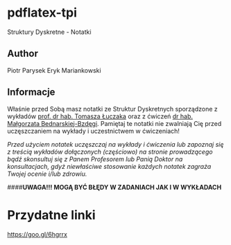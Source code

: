 # pdflatex-tpi
Struktury Dyskretne - Notatki

## Author
Piotr Parysek
Eryk Mariankowski

## Informacje


Właśnie przed Sobą masz notatki ze Struktur Dyskretnych sporządzone z wykładów
[prof. dr hab. Tomasza Łuczaka](http://www.staff.amu.edu.pl/~tomasz/) oraz z ćwiczeń 
[dr hab. Małgorzata Bednarskiej-Bzdęgi](www.staff.amu.edu.pl/~mbed/). 
Pamiętaj te notatki nie zwalniają Cię przed uczęszczaniem na wykłady i uczestnictwem w ćwiczeniach!

*Przed użyciem notatek uczęszczaj na wykłady i ćwiczenia lub zapoznaj się z treścią wykładów dołączonych (częściowo) na stronie prowadzącego bądź  skonsultuj się z Panem Profesorem lub Panią Doktor na konsultacjach, gdyż niewłaściwe stosowanie każdych notatek zagraża Twojej ocenie i/lub zdrowiu.*

####**UWAGA!!! MOGĄ BYĆ BŁĘDY W ZADANIACH JAK I W WYKŁADACH**

# Przydatne linki
https://goo.gl/6hgrrx